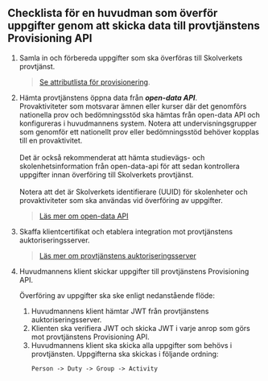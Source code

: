 ## Checklista för en huvudman som överför uppgifter genom att skicka data till provtjänstens Provisioning API

1. Samla in och förbereda uppgifter som ska överföras till Skolverkets provtjänst.
   >[Se attributlista för provisionering](https://www.skolverket.se/download/18.3c0656d5188bc287d51332f/1688496183174/Uppgifter%20vid%20maskin-till-maskin%20provisionering%20v0.3_23-07-03.pdf).
2. Hämta provtjänstens öppna data från _**open-data API**_.<br />
   Provaktiviteter som motsvarar ämnen eller kurser där det genomförs nationella prov och bedömningsstöd ska
   hämtas från open-data API och konfigureras i huvudmannens system. Notera att undervisningsgrupper som genomför
   ett nationellt prov eller bedömningsstöd behöver kopplas till en provaktivitet.<br /><br />
   Det är också rekommenderat att hämta studievägs- och skolenhetsinformation från open-data-api för att sedan
   kontrollera uppgifter innan överföring till Skolverkets provtjänst.<br /><br />
   Notera att det är Skolverkets identifierare (UUID) för skolenheter och provaktiviteter som ska användas vid
   överföring av uppgifter.
   >[Läs mer om open-data API](../open-data-api/README.md)
   
3. Skaffa klientcertifikat och etablera integration mot provtjänstens auktoriseringsserver.
   >[Läs mer om provtjänstens auktoriseringsserver](../authentication-api/README.md)
   
4. Huvudmannens klient skickar uppgifter till provtjänstens Provisioning API.
   
   Överföring av uppgifter ska ske enligt nedanstående flöde:
   1. Huvudmannens klient hämtar JWT från provtjänstens auktoriseringsserver.
   2. Klienten ska verifiera JWT och skicka JWT i varje anrop som görs mot provtjänstens Provisioning API.
   3. Huvudmannens klient ska skicka alla uppgifter som behövs i provtjänsten. Uppgifterna ska skickas i följande ordning:
      ````
      Person -> Duty -> Group -> Activity
      ````
